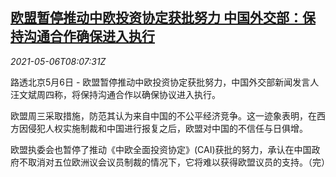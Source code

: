 <!--1620289863000-->
[欧盟暂停推动中欧投资协定获批努力 中国外交部：保持沟通合作确保进入执行](https://cn.reuters.com/article/eu-cai-china-mofa-0506-idCNKBS2CN0RH)
------

<div><i>2021-05-06T08:07:31Z</i></div><p>路透北京5月6日 - 欧盟暂停推动中欧投资协定获批努力，中国外交部新闻发言人汪文斌周四称，将保持沟通合作以确保协议进入执行。</p><p>欧盟周三采取措施，防范其认为来自中国的不公平经济竞争。这一迹象表明，在西方因侵犯人权实施制裁和中国进行报复之后，欧盟对中国的不信任与日俱增。</p><p>欧盟执委会也暂停了推动《中欧全面投资协定》(CAI)获批的努力，承认在中国政府不取消对五位欧洲议会议员制裁的情况下，它将难以获得欧盟议员的支持。（完）</p>
